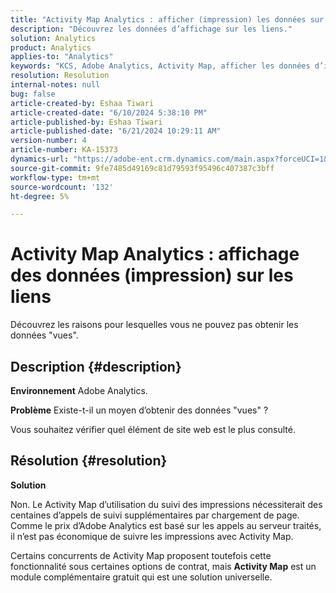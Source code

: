 ```yaml
---
title: "Activity Map Analytics : afficher (impression) les données sur les liens"
description: "Découvrez les données d’affichage sur les liens."
solution: Analytics
product: Analytics
applies-to: "Analytics"
keywords: "KCS, Adobe Analytics, Activity Map, afficher les données d’impression, les liens, les vues"
resolution: Resolution
internal-notes: null
bug: false
article-created-by: Eshaa Tiwari
article-created-date: "6/10/2024 5:38:10 PM"
article-published-by: Eshaa Tiwari
article-published-date: "6/21/2024 10:29:11 AM"
version-number: 4
article-number: KA-15373
dynamics-url: "https://adobe-ent.crm.dynamics.com/main.aspx?forceUCI=1&pagetype=entityrecord&etn=knowledgearticle&id=6594aa2e-5027-ef11-840a-00224803cdc1"
source-git-commit: 9fe7485d49169c81d79593f95496c407387c3bff
workflow-type: tm+mt
source-wordcount: '132'
ht-degree: 5%

---
```


# Activity Map Analytics : affichage des données (impression) sur les liens


Découvrez les raisons pour lesquelles vous ne pouvez pas obtenir les données &quot;vues&quot;.

## Description {#description}


<b>Environnement</b>
Adobe Analytics.

<b>Problème</b>
Existe-t-il un moyen d’obtenir des données &quot;vues&quot; ?

Vous souhaitez vérifier quel élément de site web est le plus consulté.


## Résolution {#resolution}


<b>Solution</b>

Non. Le Activity Map d’utilisation du suivi des impressions nécessiterait des centaines d’appels de suivi supplémentaires par chargement de page. Comme le prix d’Adobe Analytics est basé sur les appels au serveur traités, il n’est pas économique de suivre les impressions avec Activity Map.

Certains concurrents de Activity Map proposent toutefois cette fonctionnalité sous certaines options de contrat, mais <b>Activity Map</b> est un module complémentaire gratuit qui est une solution universelle.
